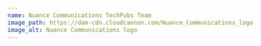 ```yaml
---
name: Nuance Communications TechPubs Team
image_path: https://dam-cdn.cloudcannon.com/Nuance_Communications_logo 1.svg
image_alt: Nuance Communications logo
---
```

